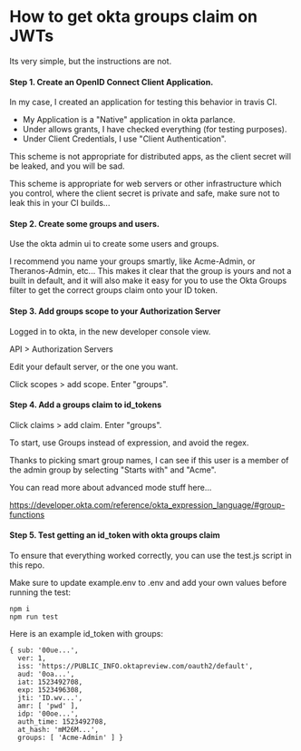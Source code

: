 # How to get okta groups claim on JWTs

Its very simple, but the instructions are not.

#### Step 1. Create an OpenID Connect Client Application.

In my case, I created an application for testing this behavior in travis CI.

* My Application is a "Native" application in okta parlance.
* Under allows grants, I have checked everything (for testing purposes).
* Under Client Credentials, I use "Client Authentication".

This scheme is not appropriate for distributed apps, as the client secret will be leaked, and you will be sad.

This scheme is appropriate for web servers or other infrastructure which you control, where the client secret is private and safe, make sure not to leak this in your CI builds...

#### Step 2. Create some groups and users.

Use the okta admin ui to create some users and groups.

I recommend you name your groups smartly, like Acme-Admin, or Theranos-Admin, etc... This makes it clear that the group is yours and not a built in default, and it will also make it easy for you to use the Okta Groups filter to get the correct groups claim onto your ID token.

#### Step 3. Add groups scope to your Authorization Server

Logged in to okta, in the new developer console view.

API > Authorization Servers

Edit your default server, or the one you want.

Click scopes > add scope. Enter "groups".

#### Step 4. Add a groups claim to id_tokens

Click claims > add claim. Enter "groups".

To start, use Groups instead of expression, and avoid the regex.

Thanks to picking smart group names, I can see if this user is a member of the admin group by selecting "Starts with" and "Acme".

You can read more about advanced mode stuff here... 

https://developer.okta.com/reference/okta_expression_language/#group-functions

#### Step 5. Test getting an id_token with okta groups claim

To ensure that everything worked correctly, you can use the test.js script in this repo.

Make sure to update example.env to .env and add your own values before running the test:

```
npm i
npm run test
```

Here is an example id_token with groups:

```
{ sub: '00ue...',
  ver: 1,
  iss: 'https://PUBLIC_INFO.oktapreview.com/oauth2/default',
  aud: '0oa...',
  iat: 1523492708,
  exp: 1523496308,
  jti: 'ID.wv...',
  amr: [ 'pwd' ],
  idp: '00oe...',
  auth_time: 1523492708,
  at_hash: 'mM26M...',
  groups: [ 'Acme-Admin' ] }
```
